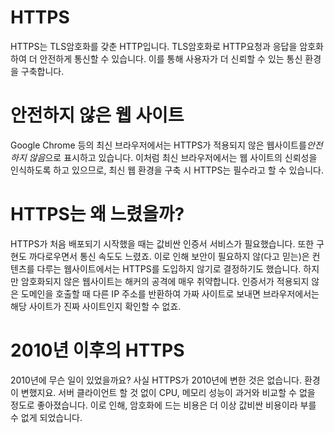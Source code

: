 # HTTPS
HTTPS는 TLS암호화를 갖춘 HTTP입니다. TLS암호화로 HTTP요청과 응답을 암호화하여 더 안전하게 통신할 수 있습니다. 이를 통해 사용자가 더 신뢰할 수 있는 통신 환경을 구축합니다.
# 안전하지 않은 웹 사이트
Google Chrome 등의 최신 브라우저에서는 HTTPS가 적용되지 않은 웹사이트를*안전하지 않음*으로 표시하고 있습니다. 이처럼 최신 브라우저에서는 웹 사이트의 신뢰성을 인식하도록 하고 있으므로, 최신 웹 환경을 구축 시 HTTPS는 필수라고 할 수 있습니다.
# HTTPS는 왜 느렸을까?
HTTPS가 처음 배포되기 시작했을 때는 값비싼 인증서 서비스가 필요했습니다. 또한 구현도 까다로우면서 통신 속도도 느렸죠. 이로 인해 보안이 필요하지 않(다고 믿는)은 컨텐츠를 다루는 웹사이트에서는 HTTPS를 도입하지 않기로 결정하기도 했습니다. 하지만 암호화되지 않은 웹사이트는 해커의 공격에 매우 취약합니다. 인증서가 적용되지 않은 도메인을 호출할 때 다른 IP 주소를 반환하여 가짜 사이트로 보내면 브라우저에서는 해당 사이트가 진짜 사이트인지 확인할 수 없죠.
# 2010년 이후의 HTTPS
2010년에 무슨 일이 있었을까요?
사실 HTTPS가 2010년에 변한 것은 없습니다. 환경이 변했지요.
서버 클라이언트 할 것 없이 CPU, 메모리 성능이 과거와 비교할 수 없을 정도로 좋아졌습니다.
이로 인해, 암호화에 드는 비용은 더 이상 값비싼 비용이라 부를 수 없게 되었습니다.
